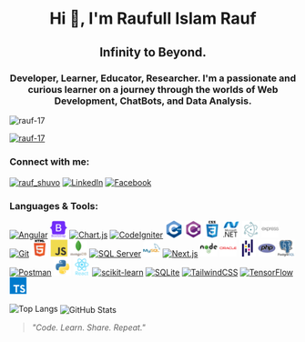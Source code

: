 <h1 align="center">Hi 👋, I'm Raufull Islam Rauf</h1>
<h2 align="center">Infinity to Beyond.</h2>
<h3 align ="center">Developer, Learner, Educator, Researcher. I'm a passionate and curious learner on a journey through the worlds of Web Development, ChatBots, and Data Analysis.</h3>

<p align="left"> <img src="https://komarev.com/ghpvc/?username=rauf-17&label=Profile%20views&color=0e75b6&style=flat" alt="rauf-17" /> </p>

<p align="left">
  <a href="https://github.com/ryo-ma/github-profile-trophy">
    <img src="https://github-profile-trophy.vercel.app/?username=rauf-17&theme=onedark&background=000000" alt="rauf-17" />
  </a>
</p>

<h3 align="left">Connect with me:</h3>
<p align="left">
  <a href="https://twitter.com/rauf_shuvo" target="blank"><img align="center" src="https://raw.githubusercontent.com/rahuldkjain/github-profile-readme-generator/master/src/images/icons/Social/twitter.svg" alt="rauf_shuvo" height="30" width="30" /></a>
  <a href="https://www.linkedin.com/in/raufislam17/" target="blank"><img align="center" src="https://raw.githubusercontent.com/rahuldkjain/github-profile-readme-generator/master/src/images/icons/Social/linked-in-alt.svg" alt="LinkedIn" height="30" width="30" /></a>
  <a href="https://www.facebook.com/raufull.islam.rauf" target="blank"><img align="center" src="https://raw.githubusercontent.com/rahuldkjain/github-profile-readme-generator/master/src/images/icons/Social/facebook.svg" alt="Facebook" height="30" width="30" /></a>
</p>

<h3 align="left">Languages & Tools:</h3>
<p align="left">
  <!-- Reduced icon size to 30x30 -->
  <a href="https://angular.io" target="_blank"><img src="https://angular.io/assets/images/logos/angular/angular.svg" width="30" height="30" alt="Angular" /></a>
  <a href="https://getbootstrap.com" target="_blank"><img src="https://raw.githubusercontent.com/devicons/devicon/master/icons/bootstrap/bootstrap-plain-wordmark.svg" width="30" height="30" alt="Bootstrap" /></a>
  <a href="https://www.chartjs.org" target="_blank"><img src="https://www.chartjs.org/media/logo-title.svg" width="30" height="30" alt="Chart.js" /></a>
  <a href="https://codeigniter.com" target="_blank"><img src="https://cdn.worldvectorlogo.com/logos/codeigniter.svg" width="30" height="30" alt="CodeIgniter" /></a>
  <a href="https://www.w3schools.com/cpp/" target="_blank"><img src="https://raw.githubusercontent.com/devicons/devicon/master/icons/cplusplus/cplusplus-original.svg" width="30" height="30" alt="C++" /></a>
  <a href="https://www.w3schools.com/cs/" target="_blank"><img src="https://raw.githubusercontent.com/devicons/devicon/master/icons/csharp/csharp-original.svg" width="30" height="30" alt="C#" /></a>
  <a href="https://www.w3schools.com/css/" target="_blank"><img src="https://raw.githubusercontent.com/devicons/devicon/master/icons/css3/css3-original-wordmark.svg" width="30" height="30" alt="CSS3" /></a>
  <a href="https://dotnet.microsoft.com/" target="_blank"><img src="https://raw.githubusercontent.com/devicons/devicon/master/icons/dot-net/dot-net-original-wordmark.svg" width="30" height="30" alt=".NET" /></a>
  <a href="https://www.electronjs.org" target="_blank"><img src="https://raw.githubusercontent.com/devicons/devicon/master/icons/electron/electron-original.svg" width="30" height="30" alt="Electron" /></a>
  <a href="https://expressjs.com" target="_blank"><img src="https://raw.githubusercontent.com/devicons/devicon/master/icons/express/express-original-wordmark.svg" width="30" height="30" alt="Express.js" /></a>
  <a href="https://git-scm.com/" target="_blank"><img src="https://www.vectorlogo.zone/logos/git-scm/git-scm-icon.svg" width="30" height="30" alt="Git" /></a>
  <a href="https://www.w3.org/html/" target="_blank"><img src="https://raw.githubusercontent.com/devicons/devicon/master/icons/html5/html5-original-wordmark.svg" width="30" height="30" alt="HTML5" /></a>
  <a href="https://developer.mozilla.org/en-US/docs/Web/JavaScript" target="_blank"><img src="https://raw.githubusercontent.com/devicons/devicon/master/icons/javascript/javascript-original.svg" width="30" height="30" alt="JavaScript" /></a>
  <a href="https://www.mongodb.com/" target="_blank"><img src="https://raw.githubusercontent.com/devicons/devicon/master/icons/mongodb/mongodb-original-wordmark.svg" width="30" height="30" alt="MongoDB" /></a>
  <a href="https://www.microsoft.com/en-us/sql-server" target="_blank"><img src="https://www.svgrepo.com/show/303229/microsoft-sql-server-logo.svg" width="30" height="30" alt="SQL Server" /></a>
  <a href="https://www.mysql.com/" target="_blank"><img src="https://raw.githubusercontent.com/devicons/devicon/master/icons/mysql/mysql-original-wordmark.svg" width="30" height="30" alt="MySQL" /></a>
  <a href="https://nextjs.org/" target="_blank"><img src="https://cdn.worldvectorlogo.com/logos/nextjs-2.svg" width="30" height="30" alt="Next.js" /></a>
  <a href="https://nodejs.org" target="_blank"><img src="https://raw.githubusercontent.com/devicons/devicon/master/icons/nodejs/nodejs-original-wordmark.svg" width="30" height="30" alt="Node.js" /></a>
  <a href="https://www.oracle.com/" target="_blank"><img src="https://raw.githubusercontent.com/devicons/devicon/master/icons/oracle/oracle-original.svg" width="30" height="30" alt="Oracle" /></a>
  <a href="https://pandas.pydata.org/" target="_blank"><img src="https://raw.githubusercontent.com/devicons/devicon/master/icons/pandas/pandas-original.svg" width="30" height="30" alt="Pandas" /></a>
  <a href="https://www.php.net" target="_blank"><img src="https://raw.githubusercontent.com/devicons/devicon/master/icons/php/php-original.svg" width="30" height="30" alt="PHP" /></a>
  <a href="https://www.postgresql.org" target="_blank"><img src="https://raw.githubusercontent.com/devicons/devicon/master/icons/postgresql/postgresql-original-wordmark.svg" width="30" height="30" alt="PostgreSQL" /></a>
  <a href="https://postman.com" target="_blank"><img src="https://www.vectorlogo.zone/logos/getpostman/getpostman-icon.svg" width="30" height="30" alt="Postman" /></a>
  <a href="https://www.python.org" target="_blank"><img src="https://raw.githubusercontent.com/devicons/devicon/master/icons/python/python-original.svg" width="30" height="30" alt="Python" /></a>
  <a href="https://reactjs.org/" target="_blank"><img src="https://raw.githubusercontent.com/devicons/devicon/master/icons/react/react-original-wordmark.svg" width="30" height="30" alt="React" /></a>
  <a href="https://scikit-learn.org/" target="_blank"><img src="https://upload.wikimedia.org/wikipedia/commons/0/05/Scikit_learn_logo_small.svg" width="30" height="30" alt="scikit-learn" /></a>
  <a href="https://www.sqlite.org/" target="_blank"><img src="https://www.vectorlogo.zone/logos/sqlite/sqlite-icon.svg" width="30" height="30" alt="SQLite" /></a>
  <a href="https://tailwindcss.com/" target="_blank"><img src="https://www.vectorlogo.zone/logos/tailwindcss/tailwindcss-icon.svg" width="30" height="30" alt="TailwindCSS" /></a>
  <a href="https://www.tensorflow.org" target="_blank"><img src="https://www.vectorlogo.zone/logos/tensorflow/tensorflow-icon.svg" width="30" height="30" alt="TensorFlow" /></a>
  <a href="https://www.typescriptlang.org/" target="_blank"><img src="https://raw.githubusercontent.com/devicons/devicon/master/icons/typescript/typescript-original.svg" width="30" height="30" alt="TypeScript" /></a>
</p>
<p><img align="left" src="https://github-readme-stats.vercel.app/api/top-langs/?username=rauf-17&layout=compact&theme=tokyonight&bg_color=000000" alt="Top Langs" /></p>

<p>&nbsp;<img align="center" src="https://github-readme-stats.vercel.app/api?username=rauf-17&show_icons=true&theme=tokyonight&bg_color=000000&count_private=true" alt="GitHub Stats" /></p>

> _"Code. Learn. Share. Repeat."_
